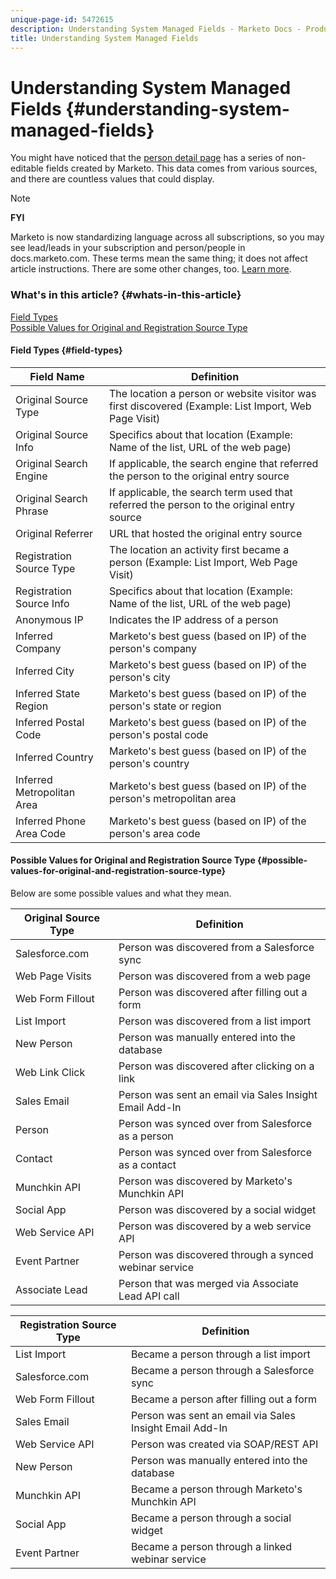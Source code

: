 ```yaml
---
unique-page-id: 5472615
description: Understanding System Managed Fields - Marketo Docs - Product Documentation
title: Understanding System Managed Fields
---
```


# Understanding System Managed Fields {#understanding-system-managed-fields}

You might have noticed that the [person detail page](../../../product-docs/core-marketo-concepts/smart-lists-and-static-lists/managing-people-in-smart-lists/using-the-person-detail-page.md) has a series of non-editable fields created by Marketo. This data comes from various sources, and there are countless values that could display.

>[!NOTE]
>
>**FYI**
>
>Marketo is now standardizing language across all subscriptions, so you may see lead/leads in your subscription and person/people in docs.marketo.com. These terms mean the same thing; it does not affect article instructions. There are some other changes, too. [Learn more](http://docs.marketo.com/display/DOCS/Updates+to+Marketo+Terminology).

### What's in this article? {#whats-in-this-article}

[Field Types](#field-types)  
[Possible Values for Original and Registration Source Type](#possible-values-for-original-and-registration-source-type)

#### Field Types {#field-types}

| **Field Name** |**Definition** |
|---|---|
| Original Source Type |The location a person or website visitor was first discovered (Example: List Import, Web Page Visit) |
| Original Source Info |Specifics about that location (Example: Name of the list, URL of the web page) |
| Original Search Engine |If applicable, the search engine that referred the person to the original entry source |
| Original Search Phrase |If applicable, the search term used that referred the person to the original entry source |
| Original Referrer |URL that hosted the original entry source |
| Registration Source Type |The location an activity first became a person (Example: List Import, Web Page Visit) |
| Registration Source Info |Specifics about that location (Example: Name of the list, URL of the web page) |
| Anonymous IP |Indicates the IP address of a person |
| Inferred Company |Marketo's best guess (based on IP) of the person's company |
| Inferred City |Marketo's best guess (based on IP) of the person's city |
| Inferred State Region |Marketo's best guess (based on IP) of the person's state or region |
| Inferred Postal Code |Marketo's best guess (based on IP) of the person's postal code |
| Inferred Country |Marketo's best guess (based on IP) of the person's country |
| Inferred Metropolitan Area |Marketo's best guess (based on IP) of the person's metropolitan area |
| Inferred Phone Area Code |Marketo's best guess (based on IP) of the person's area code |

#### Possible Values for Original and Registration Source Type {#possible-values-for-original-and-registration-source-type}

Below are some possible values and what they mean. 

| **Original Source Type** |**Definition** |
|---|---|
| Salesforce.com |Person was discovered from a Salesforce sync |
| Web Page Visits |Person was discovered from a web page |
| Web Form Fillout |Person was discovered after filling out a form |
| List Import |Person was discovered from a list import |
| New Person |Person was manually entered into the database |
| Web Link Click |Person was discovered after clicking on a link |
| Sales Email |Person was sent an email via Sales Insight Email Add-In |
| Person |Person was synced over from Salesforce as a person |
| Contact |Person was synced over from Salesforce as a contact |
| Munchkin API |Person was discovered by Marketo's Munchkin API |
| Social App |Person was discovered by a social widget |
| Web Service API |Person was discovered by a web service API |
| Event Partner |Person was discovered through a synced webinar service |
| Associate Lead |Person that was merged via Associate Lead API call |

| **Registration Source Type** |**Definition** |
|---|---|
| List Import |Became a person through a list import |
| Salesforce.com |Became a person through a Salesforce sync |
| Web Form Fillout |Became a person after filling out a form |
| Sales Email |Person was sent an email via Sales Insight Email Add-In |
| Web Service API |Person was created via SOAP/REST API |
| New Person |Person was manually entered into the database |
| Munchkin API |Became a person through Marketo's Munchkin API |
| Social App |Became a person through a social widget |
| Event Partner |Became a person through a linked webinar service |

